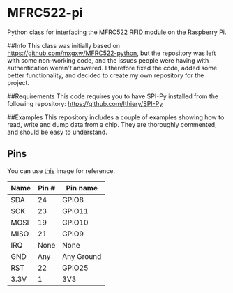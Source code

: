 MFRC522-pi
==========

Python class for interfacing the MFRC522 RFID module on the Raspberry Pi.

##Info
This class was initially based on https://github.com/mxgxw/MFRC522-python, but the repository was left with some non-working code, and the issues people were having with authentication weren't answered. I therefore fixed the code, added some better functionality, and decided to create my own repository for the project.

##Requirements
This code requires you to have SPI-Py installed from the following repository:
https://github.com/lthiery/SPI-Py

##Examples
This repository includes a couple of examples showing how to read, write and dump data from a chip. They are thoroughly commented, and should be easy to understand.

## Pins
You can use [this](http://i.imgur.com/y7Fnvhq.png) image for reference.

| Name | Pin # | Pin name   |
|------|-------|------------|
| SDA  | 24    | GPIO8      |
| SCK  | 23    | GPIO11     |
| MOSI | 19    | GPIO10     |
| MISO | 21    | GPIO9      |
| IRQ  | None  | None       |
| GND  | Any   | Any Ground |
| RST  | 22    | GPIO25     |
| 3.3V | 1     | 3V3        |
